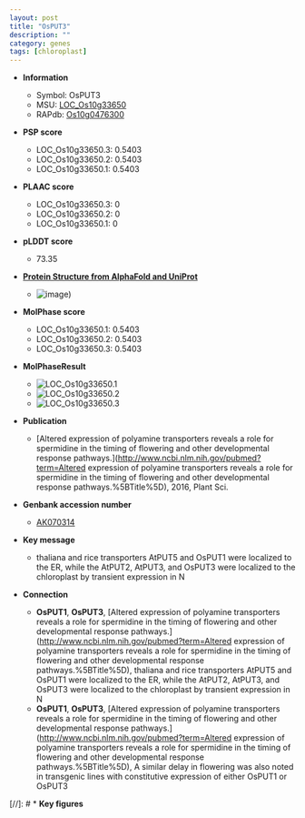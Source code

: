 ```yaml
---
layout: post
title: "OsPUT3"
description: ""
category: genes
tags: [chloroplast]
---
```


* **Information**  
    + Symbol: OsPUT3  
    + MSU: [LOC_Os10g33650](http://rice.plantbiology.msu.edu/cgi-bin/ORF_infopage.cgi?orf=LOC_Os10g33650)  
    + RAPdb: [Os10g0476300](http://rapdb.dna.affrc.go.jp/viewer/gbrowse_details/irgsp1?name=Os10g0476300)  

* **PSP score**  
    + LOC_Os10g33650.3: 0.5403 
    + LOC_Os10g33650.2: 0.5403 
    + LOC_Os10g33650.1: 0.5403 

* **PLAAC score**  
    + LOC_Os10g33650.3: 0 
    + LOC_Os10g33650.2: 0 
    + LOC_Os10g33650.1: 0 

* **pLDDT score**
    + 73.35

* **[Protein Structure from AlphaFold and UniProt](https://www.uniprot.org/uniprotkb/Q7XDE4/entry#structure)**
    + ![image](https://ricepsp.github.io/images/Q7/AF-Q7XDE4-F1.png))

* **MolPhase score**
    + LOC_Os10g33650.1: 0.5403
    + LOC_Os10g33650.2: 0.5403
    + LOC_Os10g33650.3: 0.5403

* **MolPhaseResult**
    + ![LOC_Os10g33650.1](https://ricepsp.github.io/pictures/LOC_Os10g/LOC_Os10g33650.1.png)
    + ![LOC_Os10g33650.2](https://ricepsp.github.io/pictures/LOC_Os10g/LOC_Os10g33650.2.png)
    + ![LOC_Os10g33650.3](https://ricepsp.github.io/pictures/LOC_Os10g/LOC_Os10g33650.3.png)

* **Publication**  
    + [Altered expression of polyamine transporters reveals a role for spermidine in the timing of flowering and other developmental response pathways.](http://www.ncbi.nlm.nih.gov/pubmed?term=Altered expression of polyamine transporters reveals a role for spermidine in the timing of flowering and other developmental response pathways.%5BTitle%5D), 2016, Plant Sci.

* **Genbank accession number**  
    + [AK070314](http://www.ncbi.nlm.nih.gov/nuccore/AK070314)

* **Key message**  
    + thaliana and rice transporters AtPUT5 and OsPUT1 were localized to the ER, while the AtPUT2, AtPUT3, and OsPUT3 were localized to the chloroplast by transient expression in N

* **Connection**  
    + __OsPUT1__, __OsPUT3__, [Altered expression of polyamine transporters reveals a role for spermidine in the timing of flowering and other developmental response pathways.](http://www.ncbi.nlm.nih.gov/pubmed?term=Altered expression of polyamine transporters reveals a role for spermidine in the timing of flowering and other developmental response pathways.%5BTitle%5D),  thaliana and rice transporters AtPUT5 and OsPUT1 were localized to the ER, while the AtPUT2, AtPUT3, and OsPUT3 were localized to the chloroplast by transient expression in N
    + __OsPUT1__, __OsPUT3__, [Altered expression of polyamine transporters reveals a role for spermidine in the timing of flowering and other developmental response pathways.](http://www.ncbi.nlm.nih.gov/pubmed?term=Altered expression of polyamine transporters reveals a role for spermidine in the timing of flowering and other developmental response pathways.%5BTitle%5D),  A similar delay in flowering was also noted in transgenic lines with constitutive expression of either OsPUT1 or OsPUT3

[//]: # * **Key figures**  


